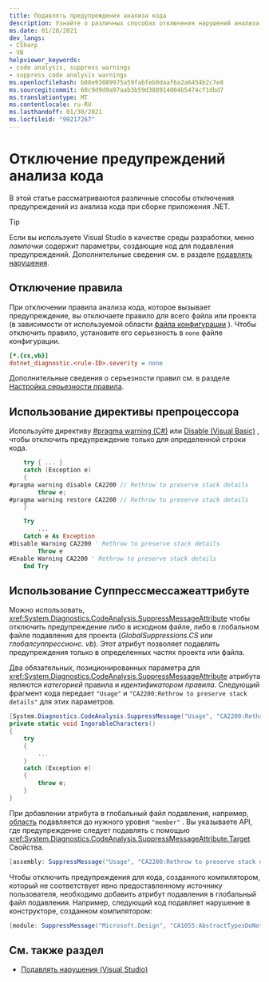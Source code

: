 ```yaml
---
title: Подавлять предупреждения анализа кода
description: Узнайте о различных способах отключения нарушений анализа кода .NET.
ms.date: 01/28/2021
dev_langs:
- CSharp
- VB
helpviewer_keywords:
- code analysis, suppress warnings
- suppress code analysis warnings
ms.openlocfilehash: b08e93089975a59fabfeb0daaf6a2a6454b2c7e8
ms.sourcegitcommit: 68c9d9d9a97aab3b59d388914004b5474cf1dbd7
ms.translationtype: MT
ms.contentlocale: ru-RU
ms.lasthandoff: 01/30/2021
ms.locfileid: "99217267"
---
```

# <a name="how-to-suppress-code-analysis-warnings"></a>Отключение предупреждений анализа кода

В этой статье рассматриваются различные способы отключения предупреждений из анализа кода при сборке приложения .NET.

> [!TIP]
> Если вы используете Visual Studio в качестве среды разработки, меню *лампочки* содержит параметры, создающие код для подавления предупреждений. Дополнительные сведения см. в разделе [подавлять нарушения](/visualstudio/code-quality/use-roslyn-analyzers?#suppress-violations).

## <a name="disable-the-rule"></a>Отключение правила

При отключении правила анализа кода, которое вызывает предупреждение, вы отключаете правило для всего файла или проекта (в зависимости от используемой области [файла конфигурации](configuration-files.md) ). Чтобы отключить правило, установите его серьезность в `none` файле конфигурации.

```ini
[*.{cs,vb}]
dotnet_diagnostic.<rule-ID>.severity = none
```

Дополнительные сведения о серьезности правил см. в разделе [Настройка серьезности правила](~/docs/fundamentals/code-analysis/configuration-options.md#severity-level).

## <a name="use-a-preprocessor-directive"></a>Использование директивы препроцессора

Используйте директиву [#pragma warning (C#)](../../csharp/language-reference/preprocessor-directives/preprocessor-pragma-warning.md) или [Disable (Visual Basic)](../../visual-basic/language-reference/directives/disable-enable.md) , чтобы отключить предупреждение только для определенной строки кода.

```csharp
    try { ... }
    catch (Exception e)
    {
#pragma warning disable CA2200 // Rethrow to preserve stack details
        throw e;
#pragma warning restore CA2200 // Rethrow to preserve stack details
    }
```

```vb
    Try
        ...
    Catch e As Exception
#Disable Warning CA2200 ' Rethrow to preserve stack details
        Throw e
#Enable Warning CA2200 ' Rethrow to preserve stack details
    End Try
```

## <a name="use-the-suppressmessageattribute"></a>Использование Суппрессмессажеаттрибуте

Можно использовать, <xref:System.Diagnostics.CodeAnalysis.SuppressMessageAttribute> чтобы отключить предупреждение либо в исходном файле, либо в глобальном файле подавления для проекта (*GlobalSuppressions.CS* или *глобалсуппрессионс. vb*). Этот атрибут позволяет подавлять предупреждения только в определенных частях проекта или файла.

Два обязательных, позиционированных параметра для <xref:System.Diagnostics.CodeAnalysis.SuppressMessageAttribute> атрибута являются *категорией* правила и *идентификатором правила*. Следующий фрагмент кода передает `"Usage"` и `"CA2200:Rethrow to preserve stack details"` для этих параметров.

```csharp
[System.Diagnostics.CodeAnalysis.SuppressMessage("Usage", "CA2200:Rethrow to preserve stack details", Justification = "Not production code.")]
private static void IngorableCharacters()
{
    try
    {
        ...
    }
    catch (Exception e)
    {
        throw e;
    }
}
```

При добавлении атрибута в глобальный файл подавления, например, [область](xref:System.Diagnostics.CodeAnalysis.SuppressMessageAttribute.Scope) подавляется до нужного уровня `"member"` . Вы указываете API, где предупреждение следует подавлять с помощью <xref:System.Diagnostics.CodeAnalysis.SuppressMessageAttribute.Target> Свойства.

```csharp
[assembly: SuppressMessage("Usage", "CA2200:Rethrow to preserve stack details", Justification = "Not production code.", Scope = "member", Target = "~M:MyApp.Program.IngorableCharacters")]
```

Чтобы отключить предупреждения для кода, созданного компилятором, который не соответствует явно предоставленному источнику пользователя, необходимо добавить атрибут подавления в глобальный файл подавления. Например, следующий код подавляет нарушение в конструкторе, созданном компилятором:

```csharp
[module: SuppressMessage("Microsoft.Design", "CA1055:AbstractTypesDoNotHavePublicConstructors", Scope="member", Target="MyTools.Type..ctor()")]
```

## <a name="see-also"></a>См. также раздел

- [Подавлять нарушения (Visual Studio)](/visualstudio/code-quality/use-roslyn-analyzers?#suppress-violations)
